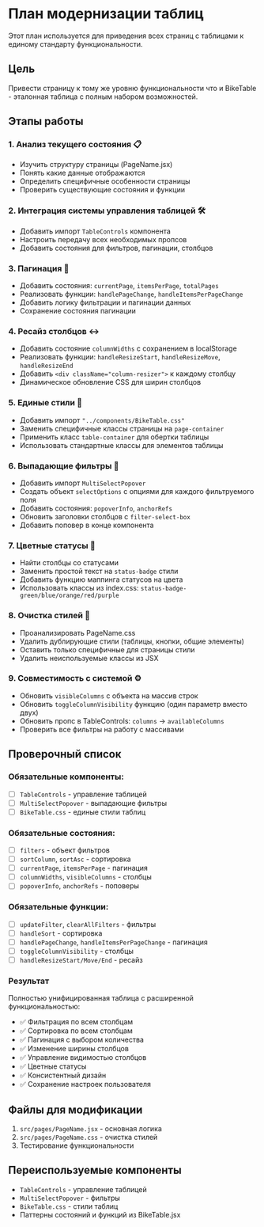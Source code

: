# План модернизации таблиц

Этот план используется для приведения всех страниц с таблицами к единому стандарту функциональности.

## Цель
Привести страницу к тому же уровню функциональности что и BikeTable - эталонная таблица с полным набором возможностей.

## Этапы работы

### 1. Анализ текущего состояния 📋
- Изучить структуру страницы (PageName.jsx)
- Понять какие данные отображаются
- Определить специфичные особенности страницы
- Проверить существующие состояния и функции

### 2. Интеграция системы управления таблицей 🛠️
- Добавить импорт `TableControls` компонента
- Настроить передачу всех необходимых пропсов
- Добавить состояния для фильтров, пагинации, столбцов

### 3. Пагинация 📄
- Добавить состояния: `currentPage`, `itemsPerPage`, `totalPages`
- Реализовать функции: `handlePageChange`, `handleItemsPerPageChange`
- Добавить логику фильтрации и пагинации данных
- Сохранение состояния пагинации

### 4. Ресайз столбцов ↔️
- Добавить состояние `columnWidths` с сохранением в localStorage
- Реализовать функции: `handleResizeStart`, `handleResizeMove`, `handleResizeEnd`
- Добавить `<div className="column-resizer">` к каждому столбцу
- Динамическое обновление CSS для ширин столбцов

### 5. Единые стили 🎨
- Добавить импорт `"../components/BikeTable.css"`
- Заменить специфичные классы страницы на `page-container`
- Применить класс `table-container` для обертки таблицы
- Использовать стандартные классы для элементов таблицы

### 6. Выпадающие фильтры 🔽
- Добавить импорт `MultiSelectPopover` 
- Создать объект `selectOptions` с опциями для каждого фильтруемого поля
- Добавить состояния: `popoverInfo`, `anchorRefs`
- Обновить заголовки столбцов с `filter-select-box`
- Добавить поповер в конце компонента

### 7. Цветные статусы 🌈
- Найти столбцы со статусами
- Заменить простой текст на `status-badge` стили
- Добавить функцию маппинга статусов на цвета
- Использовать классы из index.css: `status-badge-green/blue/orange/red/purple`

### 8. Очистка стилей 🧹
- Проанализировать PageName.css
- Удалить дублирующие стили (таблицы, кнопки, общие элементы)
- Оставить только специфичные для страницы стили
- Удалить неиспользуемые классы из JSX

### 9. Совместимость с системой ⚙️
- Обновить `visibleColumns` с объекта на массив строк
- Обновить `toggleColumnVisibility` функцию (один параметр вместо двух)
- Обновить пропс в TableControls: `columns` → `availableColumns`
- Проверить все фильтры на работу с массивами

## Проверочный список

### Обязательные компоненты:
- [ ] `TableControls` - управление таблицей
- [ ] `MultiSelectPopover` - выпадающие фильтры  
- [ ] `BikeTable.css` - единые стили таблиц

### Обязательные состояния:
- [ ] `filters` - объект фильтров
- [ ] `sortColumn`, `sortAsc` - сортировка
- [ ] `currentPage`, `itemsPerPage` - пагинация
- [ ] `columnWidths`, `visibleColumns` - столбцы
- [ ] `popoverInfo`, `anchorRefs` - поповеры

### Обязательные функции:
- [ ] `updateFilter`, `clearAllFilters` - фильтры
- [ ] `handleSort` - сортировка
- [ ] `handlePageChange`, `handleItemsPerPageChange` - пагинация
- [ ] `toggleColumnVisibility` - столбцы
- [ ] `handleResizeStart/Move/End` - ресайз

### Результат
Полностью унифицированная таблица с расширенной функциональностью:
- ✅ Фильтрация по всем столбцам
- ✅ Сортировка по всем столбцам  
- ✅ Пагинация с выбором количества
- ✅ Изменение ширины столбцов
- ✅ Управление видимостью столбцов
- ✅ Цветные статусы
- ✅ Консистентный дизайн
- ✅ Сохранение настроек пользователя

## Файлы для модификации
1. `src/pages/PageName.jsx` - основная логика
2. `src/pages/PageName.css` - очистка стилей
3. Тестирование функциональности

## Переиспользуемые компоненты
- `TableControls` - управление таблицей
- `MultiSelectPopover` - фильтры
- `BikeTable.css` - стили таблиц
- Паттерны состояний и функций из BikeTable.jsx